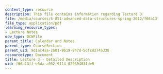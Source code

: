 ```yaml
---
content_type: resource
description: This file contains information regarding lecture 3.
file: /media/courses/6-851-advanced-data-structures-spring-2012/f66a13ffe5daa9529114029394031de9_MIT6_851S12_Lecture3.pdf
file_type: application/pdf
learning_resource_types:
- Lecture Notes
ocw_type: OCWFile
parent_title: Calendar and Notes
parent_type: CourseSection
parent_uid: 9d1ac4aa-2b01-9b19-847d-5dfcd274a338
resourcetype: Document
title: Lecture 3 - Detailed Description
uid: f66a13ff-e5da-a952-9114-029394031de9
---
```


